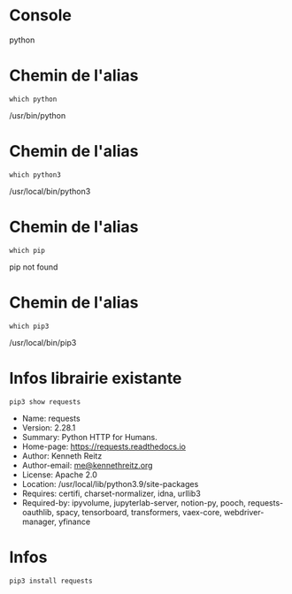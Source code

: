 # Console 
python

# Chemin de l'alias
```
which python
```
/usr/bin/python

# Chemin de l'alias
```
which python3
```
/usr/local/bin/python3

# Chemin de l'alias
```
which pip
```
pip not found

# Chemin de l'alias
```
which pip3
```
/usr/local/bin/pip3

# Infos librairie existante
```
pip3 show requests
```

- Name: requests
- Version: 2.28.1
- Summary: Python HTTP for Humans.
- Home-page: https://requests.readthedocs.io
- Author: Kenneth Reitz
- Author-email: me@kennethreitz.org
- License: Apache 2.0
- Location: /usr/local/lib/python3.9/site-packages
- Requires: certifi, charset-normalizer, idna, urllib3
- Required-by: ipyvolume, jupyterlab-server, notion-py, pooch, requests-oauthlib, spacy, tensorboard, transformers, vaex-core, webdriver-manager, yfinance


# Infos 
```
pip3 install requests  
```